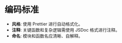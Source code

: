 # 编码标准

- **风格**: 使用 Prettier 进行自动格式化。
- **注释**: 关键函数和复杂逻辑需使用 JSDoc 格式进行注释。
- **命名**: 模块和函数名应清晰、自解释。
